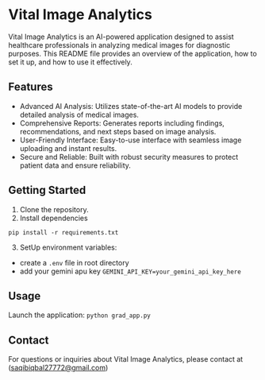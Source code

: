 # Vital Image Analytics

Vital Image Analytics is an AI-powered application designed to assist healthcare professionals in analyzing medical images for diagnostic purposes. This README file provides an overview of the application, how to set it up, and how to use it effectively.

## Features
- Advanced AI Analysis: Utilizes state-of-the-art AI models to provide detailed analysis of medical images.
- Comprehensive Reports: Generates reports including findings, recommendations, and next steps based on image analysis.
- User-Friendly Interface: Easy-to-use interface with seamless image uploading and instant results.
- Secure and Reliable: Built with robust security measures to protect patient data and ensure reliability.

## Getting Started

1) Clone the repository.
2) Install dependencies
```
pip install -r requirements.txt
```

3) SetUp environment variables:
- create a `.env` file in root directory 
- add your gemini apu key 
``` GEMINI_API_KEY=your_gemini_api_key_here ```

## Usage
 Launch the application: ``` python grad_app.py ```


## Contact
For questions or inquiries about Vital Image Analytics, please contact at (saqibiqbal27772@gmail.com)

